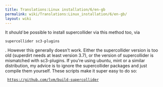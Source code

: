 ```yaml
---
title: Translations:Linux installation/6/en-gb
permalink: wiki/Translations:Linux_installation/6/en-gb/
layout: wiki
---
```


It *should* be possible to install supercollider via this method too,
via

``` shell
supercollider sc3-plugins
```

. However this generally doesn't work. Either the supercollider version
is too old (superdirt needs at least version 3.7), or the version of
supercollider is mismatched with sc3-plugins. If you're using ubuntu,
mint or a similar distribution, my advice is to ignore the supercollider
packages and just compile them yourself. These scripts make it super
easy to do so:

` `[`https://github.com/lvm/build-supercollider`](https://github.com/lvm/build-supercollider)
